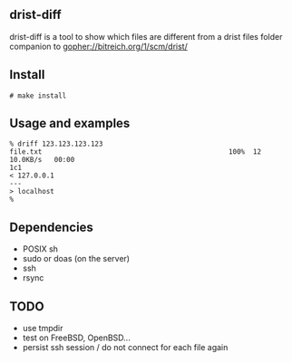 drist-diff
----------

drist-diff is a tool to show which files are different from a drist files folder  
companion to <gopher://bitreich.org/1/scm/drist/>

Install
-------

```
# make install
```

Usage and examples
------------------

```
% driff 123.123.123.123
file.txt                                              100%  12    10.0KB/s   00:00
1c1
< 127.0.0.1
---
> localhost
% 
```

Dependencies
------------

- POSIX sh
- sudo or doas (on the server)
- ssh
- rsync

TODO
----

- use tmpdir
- test on FreeBSD, OpenBSD...
- persist ssh session / do not connect for each file again
